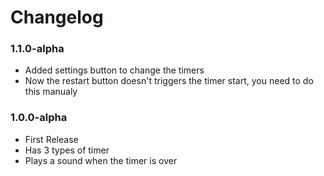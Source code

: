 # Changelog

### 1.1.0-alpha

* Added settings button to change the timers
* Now the restart button doesn't triggers the timer start, you need to do this manualy

### 1.0.0-alpha

* First Release
* Has 3 types of timer
* Plays a sound when the timer is over
